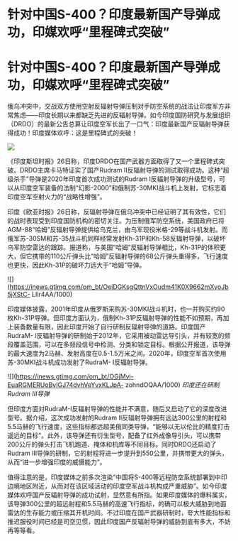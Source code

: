 # 针对中国S-400？印度最新国产导弹成功，印媒欢呼“里程碑式突破”

# 针对中国S-400？印度最新国产导弹成功，印媒欢呼“里程碑式突破”

俄乌冲突中，交战双方使用空射反辐射导弹压制对手防空系统的战法让印度军方非常焦虑——印度长期以来都缺乏先进的反辐射导弹。如今印度国防研究与发展组织（DRDO）的最新公告总算让印度空军长出了一口气：印度最新国产反辐射导弹获得成功！印度媒体欢呼：这是里程碑式的突破！

![](https://inews.gtimg.com/om_bt/OSPSm0GllKagqEiurkCHxenbCJSnUMTF_06yOQHfBWyFwAA/1000)

《印度斯坦时报》26日称，印度DRDO在国产武器方面取得了又一个里程碑式突破。DRDO主席卡马特证实了国产Rudram
II反辐射导弹的测试取得成功。这种“超级杀手”导弹是2020年印度首次成功测试的Rudram
I反辐射导弹的升级型号，可以从印度空军装备的法制“幻影-2000”和俄制苏-30MKI战斗机上发射，它标志着印度空军空射火力的“战略性增强”。

印度《欧亚时报》26日称，反辐射导弹在俄乌冲突中已经证明了其有效性，它们的战时表现受到印度国防机构的密切关注。为压制俄军防空系统，美国政府已将AGM-88“哈姆”反辐射导弹提供给乌克兰，由乌军现役米格-29等战斗机发射。而俄军苏-30SM和苏-35战斗机同样经常发射Kh-31P和Kh-58反辐射导弹，以破坏乌军防空雷达的跟踪。报道称，与美国“哈姆”反辐射导弹相比，Kh-31P的体积更大，但它携带的110公斤弹头比“哈姆”反辐射导弹的68公斤弹头重得多，飞行速度也更快，因此Kh-31P的破坏力远大于“哈姆”导弹。

![](https://inews.gtimg.com/om_bt/OeiDGKsgQttnVxOudm41K0X9662mXyoJb5jXStC-
LIlr4AA/1000)

印度媒体披露，2001年印度从俄罗斯采购苏-30MKI战斗机时，也一并购买约90枚Kh-31P导弹。但印度方面认为，俄制Kh-31P反辐射导弹的性能不如预期，再加上装备数量有限，因此印度开始了自行研制反辐射导弹的道路。印度国产RudraM-
I反辐射导弹的研制始于2012年，它采用被动雷达导引头，并有较宽的频段覆盖范围，可以在多频段信号中检测、分类和锁定目标。根据公开报道，该导弹的最大速度为2马赫、发射高度在0.5-1.5万米之间。2020年，印度空军首次使用苏-30MKI战斗机成功发射了RudraM-
I反辐射导弹。

![](https://inews.gtimg.com/om_bt/OGjMvj-EuaRGMERUoBvIGJ74dvhVeYvxKLJpA-
zohndOQAA/1000) _印度还在研制Rudram III导弹_

但印度方面对RudraM-I反辐射导弹的性能并不满意，随后又启动了它的深度改进型号。据介绍，这次成功发射的Rudram
II反辐射导弹拥有远达300公里的射程和5.5马赫的飞行速度，这些指标都远超美俄同类导弹，“能够以无以伦比的精度打击遥远的目标”。此外，该导弹还有衍生型号，配备了红外成像导引头，可以携带200公斤的弹头打击飞机跑道、掩体和机库等不同目标。同时DRDO还启动了Rudram
III导弹的研制，它的射程将进一步提升到550公里，并携带更大的弹头，从而“进一步增强印度的威慑能力”。

值得注意的是，印度媒体之前多次渲染“中国将S-400等远程防空系统部署到中印边境地区附近，从而对在该区域活动的印度空军战斗机构成严重威胁”。如今印度媒体欢呼国产反辐射导弹的成功试射，显然意有所指。如果印度媒体的爆料属实，该导弹300公里的超远射程和5.5马赫的高速飞行指标，的确可以极大威胁到地面雷达的生存能力或压缩其开机时间。不过印度在国产武器研制时，夸大性能指标和推迟服役时间已经是司空见惯，因此印度国产反辐射导弹的威胁到底有多大，不妨再等等看。

